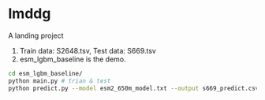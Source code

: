 # lmddg
A landing project

1. Train data: S2648.tsv, Test data: S669.tsv
2. esm_lgbm_baseline is the demo.
```bash
cd esm_lgbm_baseline/
python main.py # trian & test
python predict.py --model esm2_650m_model.txt --output s669_predict.csv # run test and save results
```